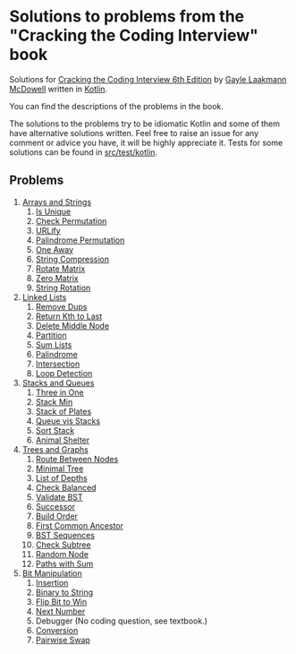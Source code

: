 # Solutions to problems from the "Cracking the Coding Interview" book

Solutions for [Cracking the Coding Interview 6th Edition](https://www.crackingthecodinginterview.com/)
by [Gayle Laakmann McDowell](http://www.gayle.com/) written in [Kotlin](https://kotlinlang.org/).

You can find the descriptions of the problems in the book.

The solutions to the problems try to be idiomatic Kotlin and some of them have alternative solutions written. Feel free
to raise an issue for any comment or advice you have, it will be highly appreciate it.
Tests for some solutions can be found in [src/test/kotlin](src/test/kotlin).

## Problems

1. [Arrays and Strings](src/main/kotlin/arrays_strings)
	1. [Is Unique](src/main/kotlin/arrays_strings/Question1.kt)
	2. [Check Permutation](src/main/kotlin/arrays_strings/Question2.kt)
	3. [URLify](src/main/kotlin/arrays_strings/Question3.kt)
	4. [Palindrome Permutation](src/main/kotlin/arrays_strings/Question4.kt)
	5. [One Away](src/main/kotlin/arrays_strings/Question5.kt)
	6. [String Compression](src/main/kotlin/arrays_strings/Question6.kt)
	7. [Rotate Matrix](src/main/kotlin/arrays_strings/Question7.kt)
	8. [Zero Matrix](src/main/kotlin/arrays_strings/Question8.kt)
	9. [String Rotation](src/main/kotlin/arrays_strings/Question1.kt)
2. [Linked Lists](src/main/kotlin/linked_lists)
	1. [Remove Dups](src/main/kotlin/linked_lists/Question1.kt)
	2. [Return Kth to Last](src/main/kotlin/linked_lists/Question2.kt)
	3. [Delete Middle Node](src/main/kotlin/linked_lists/Question3.kt)
	4. [Partition](src/main/kotlin/linked_lists/Question4.kt)
	5. [Sum Lists](src/main/kotlin/linked_lists/Question5.kt)
	6. [Palindrome](src/main/kotlin/linked_lists/Question6.kt)
	7. [Intersection](src/main/kotlin/linked_lists/Question7.kt)
	8. [Loop Detection](src/main/kotlin/linked_lists/Question8.kt)
3. [Stacks and Queues](src/main/kotlin/stacks_queues)
	1. [Three in One](src/main/kotlin/stacks_queues/Question1.kt)
	2. [Stack Min](src/main/kotlin/stacks_queues/Question2.kt)
	3. [Stack of Plates](src/main/kotlin/stacks_queues/Question3.kt)
	4. [Queue vis Stacks](src/main/kotlin/stacks_queues/Question4.kt)
	5. [Sort Stack](src/main/kotlin/stacks_queues/Question5.kt)
	6. [Animal Shelter](src/main/kotlin/stacks_queues/Question6.kt)
4. [Trees and Graphs](src/main/kotlin/treesandgraphs)
	1. [Route Between Nodes](src/main/kotlin/treesandgraphs/Question1.kt)
	2. [Minimal Tree](src/main/kotlin/treesandgraphs/Question2.kt)
	3. [List of Depths](src/main/kotlin/treesandgraphs/Question3.kt)
	4. [Check Balanced](src/main/kotlin/treesandgraphs/Question4.kt)
	5. [Validate BST](src/main/kotlin/treesandgraphs/Question5.kt)
	6. [Successor](src/main/kotlin/treesandgraphs/Question6.kt)
	7. [Build Order](src/main/kotlin/treesandgraphs/Question7.kt)
	8. [First Common Ancestor](src/main/kotlin/treesandgraphs/Question8.kt)
	9. [BST Sequences](src/main/kotlin/treesandgraphs/Question9.kt)
	10. [Check Subtree](src/main/kotlin/treesandgraphs/Question10.kt)
	11. [Random Node](src/main/kotlin/treesandgraphs/Question11.kt)
	12. [Paths with Sum](src/main/kotlin/treesandgraphs/Question12.kt)
5. [Bit Manipulation](src/main/kotlin/bitmanipulation)
	1. [Insertion](src/main/kotlin/bitmanipulation/Question1.kt)
	2. [Binary to String](src/main/kotlin/bitmanipulation/Question2.kt)
	3. [Flip Bit to Win](src/main/kotlin/bitmanipulation/Question3.kt)
	4. [Next Number](src/main/kotlin/bitmanipulation/Question4.kt)
	5. Debugger (No coding question, see textbook.)
	6. [Conversion](src/main/kotlin/bitmanipulation/Question6.kt)
	7. [Pairwise Swap](src/main/kotlin/bitmanipulation/Question7.kt)
